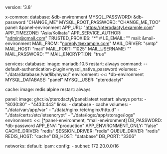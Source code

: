 version: '3.8'

x-common:
  database:
    &db-environment
    MYSQL_PASSWORD: &db-password "CHANGE_ME"
    MYSQL_ROOT_PASSWORD: "CHANGE_ME_TOO"
  panel:
    &panel-environment
    APP_URL: "https://pterodactyl.example.com"
    APP_TIMEZONE: "Asia/Kolkata"
    APP_SERVICE_AUTHOR: "admin@gmail.com"
    TRUSTED_PROXIES: "*"
    # LE_EMAIL: ""
  mail:
    &mail-environment
    MAIL_FROM: "noreply@example.com"
    MAIL_DRIVER: "smtp"
    MAIL_HOST: "mail"
    MAIL_PORT: "1025"
    MAIL_USERNAME: ""
    MAIL_PASSWORD: ""
    MAIL_ENCRYPTION: "true"

services:
  database:
    image: mariadb:10.5
    restart: always
    command: --default-authentication-plugin=mysql_native_password
    volumes:
      - "./data/database:/var/lib/mysql"
    environment:
      <<: *db-environment
      MYSQL_DATABASE: "panel"
      MYSQL_USER: "pterodactyl"

  cache:
    image: redis:alpine
    restart: always

  panel:
    image: ghcr.io/pterodactyl/panel:latest
    restart: always
    ports:
      - "8030:80"
      - "4433:443"
    links:
      - database
      - cache
    volumes:
      - "./data/var:/app/var"
      - "./data/nginx:/etc/nginx/http.d"
      - "./data/certs:/etc/letsencrypt"
      - "./data/logs:/app/storage/logs"
    environment:
      <<: [*panel-environment, *mail-environment]
      DB_PASSWORD: *db-password
      APP_ENV: "production"
      APP_ENVIRONMENT_ONLY: "false"
      CACHE_DRIVER: "redis"
      SESSION_DRIVER: "redis"
      QUEUE_DRIVER: "redis"
      REDIS_HOST: "cache"
      DB_HOST: "database"
      DB_PORT: "3306"

networks:
  default:
    ipam:
      config:
        - subnet: 172.20.0.0/16
